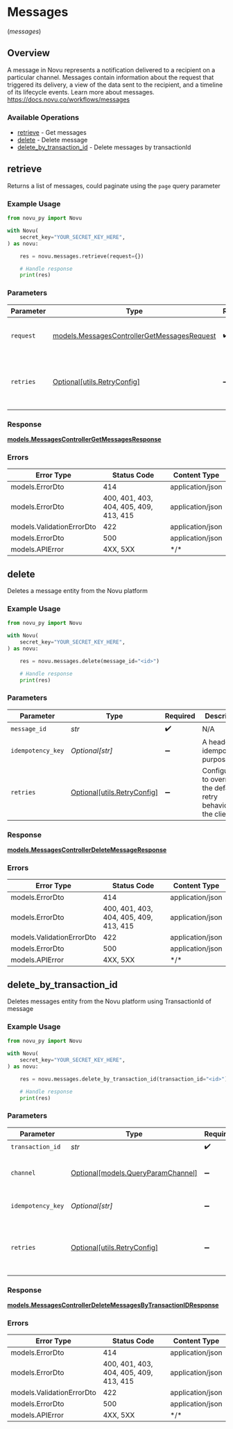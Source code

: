 # Messages
(*messages*)

## Overview

A message in Novu represents a notification delivered to a recipient on a particular channel. Messages contain information about the request that triggered its delivery, a view of the data sent to the recipient, and a timeline of its lifecycle events. Learn more about messages.
<https://docs.novu.co/workflows/messages>

### Available Operations

* [retrieve](#retrieve) - Get messages
* [delete](#delete) - Delete message
* [delete_by_transaction_id](#delete_by_transaction_id) - Delete messages by transactionId

## retrieve

Returns a list of messages, could paginate using the `page` query parameter

### Example Usage

```python
from novu_py import Novu

with Novu(
    secret_key="YOUR_SECRET_KEY_HERE",
) as novu:

    res = novu.messages.retrieve(request={})

    # Handle response
    print(res)

```

### Parameters

| Parameter                                                                                           | Type                                                                                                | Required                                                                                            | Description                                                                                         |
| --------------------------------------------------------------------------------------------------- | --------------------------------------------------------------------------------------------------- | --------------------------------------------------------------------------------------------------- | --------------------------------------------------------------------------------------------------- |
| `request`                                                                                           | [models.MessagesControllerGetMessagesRequest](../../models/messagescontrollergetmessagesrequest.md) | :heavy_check_mark:                                                                                  | The request object to use for the request.                                                          |
| `retries`                                                                                           | [Optional[utils.RetryConfig]](../../models/utils/retryconfig.md)                                    | :heavy_minus_sign:                                                                                  | Configuration to override the default retry behavior of the client.                                 |

### Response

**[models.MessagesControllerGetMessagesResponse](../../models/messagescontrollergetmessagesresponse.md)**

### Errors

| Error Type                             | Status Code                            | Content Type                           |
| -------------------------------------- | -------------------------------------- | -------------------------------------- |
| models.ErrorDto                        | 414                                    | application/json                       |
| models.ErrorDto                        | 400, 401, 403, 404, 405, 409, 413, 415 | application/json                       |
| models.ValidationErrorDto              | 422                                    | application/json                       |
| models.ErrorDto                        | 500                                    | application/json                       |
| models.APIError                        | 4XX, 5XX                               | \*/\*                                  |

## delete

Deletes a message entity from the Novu platform

### Example Usage

```python
from novu_py import Novu

with Novu(
    secret_key="YOUR_SECRET_KEY_HERE",
) as novu:

    res = novu.messages.delete(message_id="<id>")

    # Handle response
    print(res)

```

### Parameters

| Parameter                                                           | Type                                                                | Required                                                            | Description                                                         |
| ------------------------------------------------------------------- | ------------------------------------------------------------------- | ------------------------------------------------------------------- | ------------------------------------------------------------------- |
| `message_id`                                                        | *str*                                                               | :heavy_check_mark:                                                  | N/A                                                                 |
| `idempotency_key`                                                   | *Optional[str]*                                                     | :heavy_minus_sign:                                                  | A header for idempotency purposes                                   |
| `retries`                                                           | [Optional[utils.RetryConfig]](../../models/utils/retryconfig.md)    | :heavy_minus_sign:                                                  | Configuration to override the default retry behavior of the client. |

### Response

**[models.MessagesControllerDeleteMessageResponse](../../models/messagescontrollerdeletemessageresponse.md)**

### Errors

| Error Type                             | Status Code                            | Content Type                           |
| -------------------------------------- | -------------------------------------- | -------------------------------------- |
| models.ErrorDto                        | 414                                    | application/json                       |
| models.ErrorDto                        | 400, 401, 403, 404, 405, 409, 413, 415 | application/json                       |
| models.ValidationErrorDto              | 422                                    | application/json                       |
| models.ErrorDto                        | 500                                    | application/json                       |
| models.APIError                        | 4XX, 5XX                               | \*/\*                                  |

## delete_by_transaction_id

Deletes messages entity from the Novu platform using TransactionId of message

### Example Usage

```python
from novu_py import Novu

with Novu(
    secret_key="YOUR_SECRET_KEY_HERE",
) as novu:

    res = novu.messages.delete_by_transaction_id(transaction_id="<id>")

    # Handle response
    print(res)

```

### Parameters

| Parameter                                                               | Type                                                                    | Required                                                                | Description                                                             |
| ----------------------------------------------------------------------- | ----------------------------------------------------------------------- | ----------------------------------------------------------------------- | ----------------------------------------------------------------------- |
| `transaction_id`                                                        | *str*                                                                   | :heavy_check_mark:                                                      | N/A                                                                     |
| `channel`                                                               | [Optional[models.QueryParamChannel]](../../models/queryparamchannel.md) | :heavy_minus_sign:                                                      | The channel of the message to be deleted                                |
| `idempotency_key`                                                       | *Optional[str]*                                                         | :heavy_minus_sign:                                                      | A header for idempotency purposes                                       |
| `retries`                                                               | [Optional[utils.RetryConfig]](../../models/utils/retryconfig.md)        | :heavy_minus_sign:                                                      | Configuration to override the default retry behavior of the client.     |

### Response

**[models.MessagesControllerDeleteMessagesByTransactionIDResponse](../../models/messagescontrollerdeletemessagesbytransactionidresponse.md)**

### Errors

| Error Type                             | Status Code                            | Content Type                           |
| -------------------------------------- | -------------------------------------- | -------------------------------------- |
| models.ErrorDto                        | 414                                    | application/json                       |
| models.ErrorDto                        | 400, 401, 403, 404, 405, 409, 413, 415 | application/json                       |
| models.ValidationErrorDto              | 422                                    | application/json                       |
| models.ErrorDto                        | 500                                    | application/json                       |
| models.APIError                        | 4XX, 5XX                               | \*/\*                                  |
